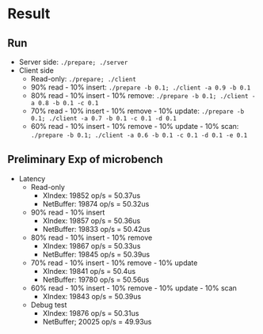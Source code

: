 # Result

## Run

- Server side: `./prepare; ./server`
- Client side
	+ Read-only: `./prepare; ./client`
	+ 90% read - 10% insert: `./prepare -b 0.1; ./client -a 0.9 -b 0.1`
	+ 80% read - 10% insert - 10% remove: `./prepare -b 0.1; ./client -a 0.8 -b 0.1 -c 0.1`
	+ 70% read - 10% insert - 10% remove - 10% update: `./prepare -b 0.1; ./client -a 0.7 -b 0.1 -c 0.1 -d 0.1`
	+ 60% read - 10% insert - 10% remove - 10% update - 10% scan: `./prepare -b 0.1; ./client -a 0.6 -b 0.1 -c 0.1 -d 0.1 -e 0.1`

## Preliminary Exp of microbench

- Latency
	* Read-only
		- XIndex: 19852 op/s = 50.37us
		- NetBuffer: 19874 op/s = 50.32us
	* 90% read - 10% insert
		- XIndex: 19857 op/s = 50.36us
		- NetBuffer: 19833 op/s = 50.42us
	* 80% read - 10% insert - 10% remove
		- XIndex: 19867 op/s = 50.33us
		- NetBuffer: 19845 op/s = 50.39us
	* 70% read - 10% insert - 10% remove - 10% update
		- XIndex: 19841 op/s = 50.4us
		- NetBuffer: 19780 op/s = 50.56us
	* 60% read - 10% insert - 10% remove - 10% update - 10% scan
		- XIndex: 19843 op/s = 50.39us
	* Debug test
		- XIndex: 19876 op/s = 50.31us
		- NetBuffer; 20025 op/s = 49.93us
